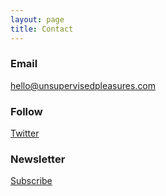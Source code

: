 ```yaml
---
layout: page
title: Contact
---
```


### Email

hello@unsupervisedpleasures.com

### Follow

[Twitter](https://twitter.com/aipleasures)

### Newsletter

<a class="btn btn-primary" data-eo-form-toggle-id="5f44c8c5-c5c0-11ec-9258-0241b9615763" href="#">Subscribe</a>
